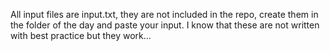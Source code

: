 All input files are input.txt, they are not included in the repo, create them in the folder of the day and paste your input.
I know that these are not written with best practice but they work...
